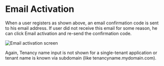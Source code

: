 # Email Activation

When a user registers as shown above, an email confirmation code is sent to his email address. If user did not receive this email for some reason, he can click Email activation and re-send the confirmation code.

<img src="D:/Github/documents/docs/en/images/email-activation-1.png" alt="Email activation screen" class="img-thumbnail" />

Again, Tenancy name input is not shown for a single-tenant application or tenant name is known via subdomain (like tenancyname.mydomain.com).